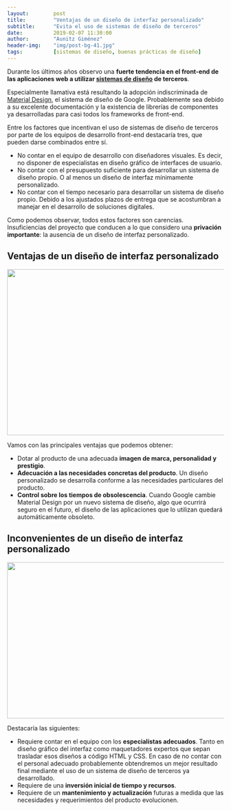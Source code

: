 ```yaml
---
layout:        post
title:         "Ventajas de un diseño de interfaz personalizado"
subtitle:      "Evita el uso de sistemas de diseño de terceros"
date:          2019-02-07 11:30:00
author:        "Aunitz Giménez"
header-img:    "img/post-bg-41.jpg"
tags:          [sistemas de diseño, buenas prácticas de diseño]
---
```


<p>Durante los últimos años observo una <strong>fuerte tendencia en el front-end de las aplicaciones web a utilizar <a href="https://uxdesign.cc/everything-you-need-to-know-about-design-systems-54b109851969" target="_blank" rel="noopener noreferrer">sistemas de diseño</a> de terceros</strong>.</p>

<p>Especialmente llamativa está resultando la adopción indiscriminada de <a href="https://material.io/" target="_blank" rel="noopener noreferrer">Material Design</a>, el sistema de diseño de Google. Probablemente sea debido a su excelente documentación y la existencia de librerías de componentes ya desarrolladas para casi todos los frameworks de front-end.</p>

<p>Entre los factores que incentivan el uso de sistemas de diseño de terceros por parte de los equipos de desarrollo front-end destacaría tres, que pueden darse combinados entre sí.</p>

<ul>
    <li>No contar en el equipo de desarrollo con diseñadores visuales. Es decir, no disponer de especialistas en diseño gráfico de interfaces de usuario.</li>
    <li>No contar con el presupuesto suficiente para desarrollar un sistema de diseño propio. O al menos un diseño de interfaz mínimamente personalizado.</li>
    <li>No contar con el tiempo necesario para desarrollar un sistema de diseño propio. Debido a los ajustados plazos de entrega que se acostumbran a manejar en el desarrollo de soluciones digitales.</li>
</ul>

<p>Como podemos observar, todos estos factores son carencias. Insuficiencias del proyecto que conducen a lo que considero una <strong>privación importante</strong>: la ausencia de un diseño de interfaz personalizado.</p>

<h2>Ventajas de un diseño de interfaz personalizado</h2>

<p><img src="{{ site.baseurl }}/img/ventajas-diseno-interfaz-personalizado-1.jpg" loading="lazy" alt="" width="722" height="386"></p>

<p>Vamos con las principales ventajas que podemos obtener:</p>

<ul>
    <li>Dotar al producto de una adecuada <strong>imagen de marca, personalidad y prestigio</strong>.</li>
    <li><strong>Adecuación a las necesidades concretas del producto</strong>. Un diseño personalizado se desarrolla conforme a las necesidades particulares del producto.</li>
    <li><strong>Control sobre los tiempos de obsolescencia</strong>. Cuando Google cambie Material Design por un nuevo sistema de diseño, algo que ocurrirá seguro en el futuro, el diseño de las aplicaciones que lo utilizan quedará automáticamente obsoleto.</li>
</ul>

<h2>Inconvenientes de un diseño de interfaz personalizado</h2>

<p><img src="{{ site.baseurl }}/img/ventajas-diseno-interfaz-personalizado-2.jpg" loading="lazy" alt="" width="722" height="363"></p>

<p>Destacaría las siguientes:</p>

<ul>
    <li>Requiere contar en el equipo con los <strong>especialistas adecuados</strong>. Tanto en diseño gráfico del interfaz como maquetadores expertos que sepan trasladar esos diseños a código HTML y CSS. En caso de no contar con el personal adecuado probablemente obtendremos un mejor resultado final mediante el uso de un sistema de diseño de terceros ya desarrollado.</li>
    <li>Requiere de una <strong>inversión inicial de tiempo y recursos</strong>.</li>
    <li>Requiere de un <strong>mantenimiento y actualización</strong> futuras a medida que las necesidades y requerimientos del producto evolucionen.</li>
</ul>
